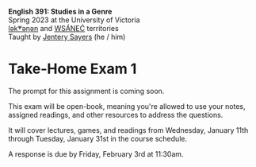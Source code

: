 **English 391: Studies in a Genre**          
Spring 2023 at the University of Victoria  
[lək̓ʷəŋən](https://www.songheesnation.ca/community/l-k-ng-n-traditional-territory) and [<u>W</u>SÁNEĆ](https://wsanec.com/) territories     
Taught by [Jentery Sayers](https://jntry.work/) (he / him)      

# Take-Home Exam 1 

The prompt for this assignment is coming soon. 

This exam will be open-book, meaning you're allowed to use your notes, assigned readings, and other resources to address the questions.

It will cover lectures, games, and readings from Wednesday, January 11th through Tuesday, January 31st in the course schedule.  

A response is due by Friday, February 3rd at 11:30am.